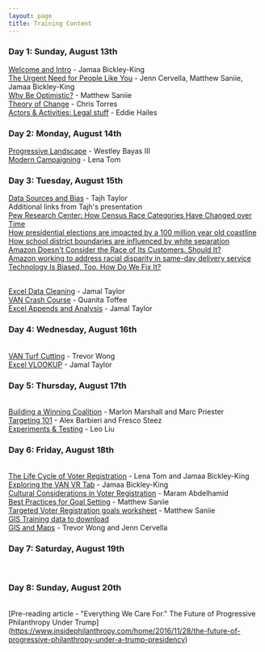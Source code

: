 ```yaml
---
layout: page
title: Training Content 
---
```


### Day 1: Sunday, August 13th

[Welcome and Intro](https://www.dropbox.com/s/lkfo0g1xcl79m47/Change%20the%20Game%20Welcome%20and%20Intro-Jamaa%20Bickley-King.pptx.pdf?dl=0) - Jamaa Bickley-King
<br>[The Urgent Need for People Like You](https://www.dropbox.com/s/ig82nkw18mse4ei/The%20Urgent%20Need%20for%20People%20like%20You-Cervella%20Saniie%20Jamaa.pdf?dl=0) - Jenn Cervella, Matthew Saniie, Jamaa Bickley-King
<br>[Why Be Optimistic?](https://www.dropbox.com/s/58f6qsvopktic15/Notes%20on%20Why%20to%20be%20Optimistic-Matthew%20Saniie.pdf?dl=0) - Matthew Saniie
<br>[Theory of Change](https://www.dropbox.com/s/q58uzlouy8l74ti/Theory%20of%20Change%20-%20Chris%20Torres.pdf?dl=0) - Chris Torres
<br>[Actors & Activities: Legal stuff](https://www.dropbox.com/s/malgw8ubqjl66qj/Actors%20%26%20Activity-Legal%20stuff-Eddie%20Hailes.pdf?dl=0) - Eddie Hailes

### Day 2: Monday, August 14th

[Progressive Landscape](https://www.dropbox.com/s/ziaig7tnaoomofm/Progressive%20Landscape-Westley%20Bayas.pdf?dl=0) - Westley Bayas III
<br>[Modern Campaigning](https://www.dropbox.com/s/tdbtiyaew7qgvhj/Modern%20Campaigning%20-%20Lena%20Tom.pdf?dl=0) - Lena Tom

### Day 3: Tuesday, August 15th

[Data Sources and Bias](https://www.dropbox.com/s/1evpmvcnpld5z6p/Data%20Sources%20and%20Bias-Tajh%20Taylor.pdf?dl=0) - Tajh Taylor
    <br>Additional links from Tajh's presentation
    <br>[Pew Research Center: How Census Race Categories Have Changed over Time](http://www.pewsocialtrends.org/interactives/multiracial-timeline/)
    <br>[How presidential elections are impacted by a 100 million year old coastline](http://www.deepseanews.com/2012/06/how-presidential-elections-are-impacted-by-a-100-million-year-old-coastline/)
    <br>[How school district boundaries are influenced by white separation](https://www.usnews.com/news/education-news/articles/2017-06-21/white-wealthy-communities-line-up-to-create-their-own-school-districts)
    <br>[Amazon Doesn't Consider the Race of Its Customers. Should It?](https://www.bloomberg.com/graphics/2016-amazon-same-day/)
    <br>[Amazon working to address racial disparity in same-day delivery service](https://www.theverge.com/2016/5/8/11634830/amazon-same-day-delivery-racial-bias-pledge)
    <br>[Technology Is Biased, Too. How Do We Fix It?](https://fivethirtyeight.com/features/technology-is-biased-too-how-do-we-fix-it/)

<br>[Excel Data Cleaning](https://www.dropbox.com/s/vl9ml42x0gn2vxq/Excel%20Data%20Cleaning-Jamal%20Taylor.pdf?dl=0) - Jamal Taylor
<br>[VAN Crash Course](https://www.dropbox.com/s/x2cya7mw1t5uklo/VAN%20101-Quanita%20Toffee.pdf?dl=0) - Quanita Toffee
<br>[Excel Appends and Analysis](https://www.dropbox.com/s/2tsbctsnzkqxxgn/Excel%20Appends%20and%20Analysis-Jamal%20Taylor.pdf?dl=0) - Jamal Taylor

### Day 4: Wednesday, August 16th

<br>[VAN Turf Cutting](https://www.dropbox.com/s/fl7l6z1g56nu74u/VAN%20Turf%20Cutting-Trevor%20Wong.pdf?dl=0) - Trevor Wong
<br>[Excel VLOOKUP](https://www.dropbox.com/s/w0n0ds51zxzddsn/Excel%20VLOOKUP-Jamal%20Taylor.pdf?dl=0) - Jamal Taylor

### Day 5: Thursday, August 17th

<br>[Building a Winning Coalition](https://www.dropbox.com/s/bx5xuay9w0q2akn/Building%20a%20Winning%20Coalition-Marlon%20Marshall%20Marc%20Priester.pdf?dl=0) - Marlon Marshall and Marc Priester
<br>[Targeting 101](https://www.dropbox.com/s/p9v1q8aj4b5npnt/Targeting%20101-Alex%20Barbieri%20and%20Fresco%20Steez.pdf?dl=0) - Alex Barbieri and Fresco Steez
<br>[Experiments & Testing](https://www.dropbox.com/s/sg1wcmfxo7issc3/Change%20the%20Game%20-%20Experiments%20Presentation.pdf?dl=0) - Leo Liu

### Day 6: Friday, August 18th

<br>[The Life Cycle of Voter Registration](https://www.dropbox.com/s/o0yq8p9foq56r29/The%20Voter%20Registration%20Life%20Cycle-Lena%20Tom%20and%20Jamaa%20Bickley-King.pdf?dl=0) - Lena Tom and Jamaa Bickley-King
<br>[Exploring the VAN VR Tab](https://www.dropbox.com/s/64i7m2eklcgbubp/Exploring%20the%20VAN%20VR%20Tab-Jamaa%20Bickley-King.pptx.pdf?dl=0) - Jamaa Bickley-King
<br>[Cultural Considerations in Voter Registration](https://www.dropbox.com/s/s7wx8yacdgeimor/Voter%20Reg%20Cultural%20Considerations-Maram.pdf?dl=0) - Maram Abdelhamid
<br>[Best Practices for Goal Setting](https://www.dropbox.com/s/wtg3ila37ukptgw/Best%20Practices%20for%20Goal%20Setting-Matthew%20Saniie.pdf?dl=0) - Matthew Saniie
<br>[Targeted Voter Registration goals worksheet](https://www.dropbox.com/s/bib37fhqcaiqz68/C3%20Targeted%20VR%20worksheet-Matthew%20Saniie.xlsx?dl=0) - Matthew Saniie
<br>[GIS Training data to download](https://www.dropbox.com/s/f6ych72aopg4i69/GIS_training_data-Trevor%20Wong.zip?dl=0)
<br>[GIS and Maps](https://www.dropbox.com/s/s5k51hz8zso1wxc/Maps%20%26%20GIS-Trevor%20Wong%20%26%20Jenn%20Cervella.pdf?dl=0) - Trevor Wong and Jenn Cervella
<br>

### Day 7: Saturday, August 19th

<br>

### Day 8: Sunday, August 20th
<br>[Pre-reading article - "Everything We Care For." The Future of Progressive Philanthropy Under Trump]
(https://www.insidephilanthropy.com/home/2016/11/28/the-future-of-progressive-philanthropy-under-a-trump-presidency)
<br>
